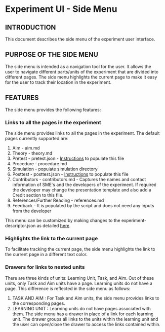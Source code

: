 # Experiment UI - Side Menu

## INTRODUCTION
This document describes the side menu of the experiment user interface.

## PURPOSE OF THE SIDE MENU
The side menu is intended as a navigation tool for the user. It allows the user to navigate different parts/units of the experiment that are divided into different pages. The side menu highlights the current page to make it easy for the user to track their location in the experiment.

## FEATURES
The side menu provides the following features:

### Links to all the pages in the experiment
The side menu provides links to all the pages in the experiment. The default pages currently supported are:
1. Aim - aim.md
2. Theory - theory.md
3. Pretest - pretest.json - [Instructions](https://github.com/virtual-labs/ph3-exp-template/blob/main/experiment/README.md) to populate this file
4. Procedure - procedure.md
5. Simulation - populate simulation directory
6. Posttest - posttest.json - [Instructions](https://github.com/virtual-labs/ph3-exp-template/blob/main/experiment/README.md) to populate this file
7. Contributors - contributors.md - Captures the names and contact information of SME's and the developers of the experiment. If required the developer may change the presentation template and also add a Credit section to this file.
8. References/Further Reading - references.md
9. Feedback - It is populated by the script and does not need any inputs from the developer

This menu can be customized by making changes to the experiment-descriptor.json as detailed [here](https://github.com/virtual-labs/ph3-lab-mgmt/blob/master/docs/exp-build-process.md#experiment-descriptor).

### Highlights the link to the current page
To facilitate tracking the current page, the side menu highlights the link to the current page in a different text color.

### Drawers for links to nested units
There are three kinds of units: Learning Unit, Task, and Aim. Out of these units, only Task and Aim units have a page. Learning units do not have a page. This difference is reflected in the side menu as follows:

1. TASK AND AIM : For Task and Aim units, the side menu provides links to the corresponding pages.
2. LEARNING UNIT : Learning units do not have pages associated with them. The side menu has a drawer in place of a link for each learning unit. The drawer groups all links to the units within the learning unit and the user can open/close the drawer to access the links contained within.
